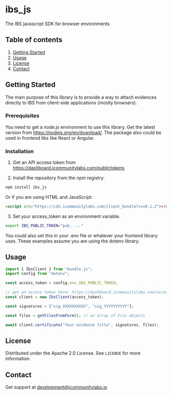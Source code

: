 # ibs_js
The IBS javascript SDK for browser environments

## Table of contents

1. [Getting Started](#getting-started)
2. [Usage](#usage)
3. [License](#license)
4. [Contact](#contact)

## Getting Started

The main purpose of this library is to provide a way to attach evidences directly to IBS from client-side applications (mostly browsers).

### Prerequisites

You need to get a node.js environment to use this library. Get the latest version from https://nodejs.org/en/download/. The package also could be used in frontend libs like React or Angular.

### Installation

1. Get an API access token from https://dashboard.icommunitylabs.com/publictokens

2. Install the repository from the npm registry:
```sh
npm install ibs_js
```

Or if you are using HTML and JavaScript:

```html
<script src="https://cdn.icommunitylabs.com/client_bundle?v=v0.1.2"></script>
```

3. Set your access_token as an environment variable.

```sh
export IBS_PUBLIC_TOKEN="pub_ ..."
```

You could also set this in your .env file or whatever your frontend library uses. These examples assume you are using the dotenv library.

## Usage

```js
import { IbsClient } from "bundle.js";
import config from "dotenv";

const access_token = config.env.IBS_PUBLIC_TOKEN;

// get an access token here: https://dashboard.icommunitylabs.com/accesstokens
const client = new IbsClient(access_token);

const signatures = ["sig_XXXXXXXXXX", "sig_YYYYYYYYYY"];

const files = getFilesFromForm(); // an array of File objects

await client.certificate("Your evidence title", signatures, files);
```

## License

Distributed under the Apache 2.0 License. See `LICENSE` for more information.


## Contact

Get support at development@icommunitylabs.io